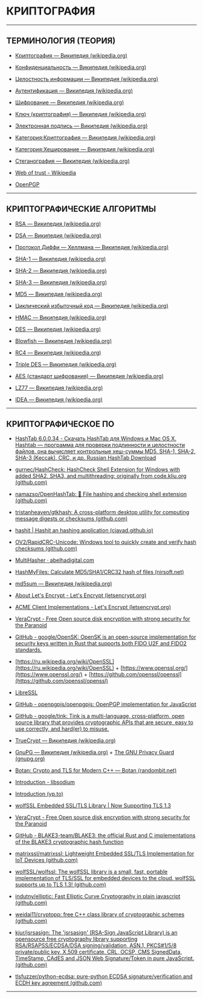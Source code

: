 # КРИПТОГРАФИЯ

---

## ТЕРМИНОЛОГИЯ (ТЕОРИЯ)

* [Криптография — Википедия (wikipedia.org)](https://ru.wikipedia.org/wiki/%D0%9A%D1%80%D0%B8%D0%BF%D1%82%D0%BE%D0%B3%D1%80%D0%B0%D1%84%D0%B8%D1%8F)

* [Конфиденциальность — Википедия (wikipedia.org)](https://ru.wikipedia.org/wiki/%D0%9A%D0%BE%D0%BD%D1%84%D0%B8%D0%B4%D0%B5%D0%BD%D1%86%D0%B8%D0%B0%D0%BB%D1%8C%D0%BD%D0%BE%D1%81%D1%82%D1%8C)

* [Целостность информации — Википедия (wikipedia.org)](https://ru.wikipedia.org/wiki/%D0%A6%D0%B5%D0%BB%D0%BE%D1%81%D1%82%D0%BD%D0%BE%D1%81%D1%82%D1%8C_%D0%B8%D0%BD%D1%84%D0%BE%D1%80%D0%BC%D0%B0%D1%86%D0%B8%D0%B8)

* [Аутентификация — Википедия (wikipedia.org)](https://ru.wikipedia.org/wiki/%D0%90%D1%83%D1%82%D0%B5%D0%BD%D1%82%D0%B8%D1%84%D0%B8%D0%BA%D0%B0%D1%86%D0%B8%D1%8F)

* [Шифрование — Википедия (wikipedia.org)](https://ru.wikipedia.org/wiki/%D0%A8%D0%B8%D1%84%D1%80%D0%BE%D0%B2%D0%B0%D0%BD%D0%B8%D0%B5)

* [Ключ (криптография) — Википедия (wikipedia.org)](https://ru.wikipedia.org/wiki/%D0%9A%D0%BB%D1%8E%D1%87_(%D0%BA%D1%80%D0%B8%D0%BF%D1%82%D0%BE%D0%B3%D1%80%D0%B0%D1%84%D0%B8%D1%8F))

* [Электронная подпись — Википедия (wikipedia.org)](https://ru.wikipedia.org/wiki/%D0%AD%D0%BB%D0%B5%D0%BA%D1%82%D1%80%D0%BE%D0%BD%D0%BD%D0%B0%D1%8F_%D0%BF%D0%BE%D0%B4%D0%BF%D0%B8%D1%81%D1%8C)

* [Категория:Криптография — Википедия (wikipedia.org)](https://ru.wikipedia.org/wiki/%D0%9A%D0%B0%D1%82%D0%B5%D0%B3%D0%BE%D1%80%D0%B8%D1%8F:%D0%9A%D1%80%D0%B8%D0%BF%D1%82%D0%BE%D0%B3%D1%80%D0%B0%D1%84%D0%B8%D1%8F)

* [Категория:Хеширование — Википедия (wikipedia.org)](https://ru.wikipedia.org/wiki/%D0%9A%D0%B0%D1%82%D0%B5%D0%B3%D0%BE%D1%80%D0%B8%D1%8F:%D0%A5%D0%B5%D1%88%D0%B8%D1%80%D0%BE%D0%B2%D0%B0%D0%BD%D0%B8%D0%B5)

* [Стеганография — Википедия (wikipedia.org)](https://ru.wikipedia.org/wiki/%D0%A1%D1%82%D0%B5%D0%B3%D0%B0%D0%BD%D0%BE%D0%B3%D1%80%D0%B0%D1%84%D0%B8%D1%8F)

* [Web of trust - Wikipedia](https://en.wikipedia.org/wiki/Web_of_trust)

* [OpenPGP](https://www.openpgp.org/)

---

## КРИПТОГРАФИЧЕСКИЕ АЛГОРИТМЫ

* [RSA — Википедия (wikipedia.org)](https://ru.wikipedia.org/wiki/RSA)

* [DSA — Википедия (wikipedia.org)](https://ru.wikipedia.org/wiki/DSA)

* [Протокол Диффи — Хеллмана — Википедия (wikipedia.org)](https://ru.wikipedia.org/wiki/%D0%9F%D1%80%D0%BE%D1%82%D0%BE%D0%BA%D0%BE%D0%BB_%D0%94%D0%B8%D1%84%D1%84%D0%B8_%E2%80%94_%D0%A5%D0%B5%D0%BB%D0%BB%D0%BC%D0%B0%D0%BD%D0%B0)

* [SHA-1 — Википедия (wikipedia.org)](https://ru.wikipedia.org/wiki/SHA-1)

* [SHA-2 — Википедия (wikipedia.org)](https://ru.wikipedia.org/wiki/SHA-2)

* [SHA-3 — Википедия (wikipedia.org)](https://ru.wikipedia.org/wiki/SHA-3)

* [MD5 — Википедия (wikipedia.org)](https://ru.wikipedia.org/wiki/MD5)

* [Циклический избыточный код — Википедия (wikipedia.org)](https://ru.wikipedia.org/wiki/%D0%A6%D0%B8%D0%BA%D0%BB%D0%B8%D1%87%D0%B5%D1%81%D0%BA%D0%B8%D0%B9_%D0%B8%D0%B7%D0%B1%D1%8B%D1%82%D0%BE%D1%87%D0%BD%D1%8B%D0%B9_%D0%BA%D0%BE%D0%B4)

* [HMAC — Википедия (wikipedia.org)](https://ru.wikipedia.org/wiki/HMAC)

* [DES — Википедия (wikipedia.org)](https://ru.wikipedia.org/wiki/DES)

* [Blowfish — Википедия (wikipedia.org)](https://ru.wikipedia.org/wiki/Blowfish)

* [RC4 — Википедия (wikipedia.org)](https://ru.wikipedia.org/wiki/RC4)

* [Triple DES — Википедия (wikipedia.org)](https://ru.wikipedia.org/wiki/Triple_DES)

* [AES (стандарт шифрования) — Википедия (wikipedia.org)](https://ru.wikipedia.org/wiki/AES_(%D1%81%D1%82%D0%B0%D0%BD%D0%B4%D0%B0%D1%80%D1%82_%D1%88%D0%B8%D1%84%D1%80%D0%BE%D0%B2%D0%B0%D0%BD%D0%B8%D1%8F))

* [LZ77 — Википедия (wikipedia.org)](https://ru.wikipedia.org/wiki/LZ77)

* [IDEA — Википедия (wikipedia.org)](https://ru.wikipedia.org/wiki/IDEA)

---

## КРИПТОГРАФИЧЕСКОЕ ПО

* [HashTab 6.0.0.34 - Скачать HashTab для Windows и Mac OS X. Hashtab — программа для проверки подлинности и целостности файлов, она вычисляет контрольные хеш-суммы MD5, SHA-1, SHA-2, SHA-3 (Keccak), CRC, и др. Russian HashTab Download](https://hashtab.ru/)

* [gurnec/HashCheck: HashCheck Shell Extension for Windows with added SHA2, SHA3, and multithreading; originally from code.kliu.org (github.com)](https://github.com/gurnec/HashCheck)

* [namazso/OpenHashTab: 📝 File hashing and checking shell extension (github.com)](https://github.com/namazso/OpenHashTab)

* [tristanheaven/gtkhash: A cross-platform desktop utility for computing message digests or checksums (github.com)](https://github.com/tristanheaven/gtkhash/)

* [hashit | Hashit an hashing application (cjavad.github.io)](https://cjavad.github.io/hashit/)

* [OV2/RapidCRC-Unicode: Windows tool to quickly create and verify hash checksums (github.com)](https://github.com/OV2/RapidCRC-Unicode)

* [MultiHasher · abelhadigital.com](https://www.abelhadigital.com/multihasher/)

* [HashMyFiles: Calculate MD5/SHA1/CRC32 hash of files (nirsoft.net)](https://www.nirsoft.net/utils/hash_my_files.html)

* [md5sum — Википедия (wikipedia.org)](https://ru.wikipedia.org/wiki/Md5sum)

* [About Let's Encrypt - Let's Encrypt (letsencrypt.org)](https://letsencrypt.org/about/)

* [ACME Client Implementations - Let's Encrypt (letsencrypt.org)](https://letsencrypt.org/docs/client-options/)

* [VeraCrypt - Free Open source disk encryption with strong security for the Paranoid](https://www.veracrypt.fr/en/Home.html)

* [GitHub - google/OpenSK: OpenSK is an open-source implementation for security keys written in Rust that supports both FIDO U2F and FIDO2 standards.](https://github.com/google/OpenSK)

* [https://ru.wikipedia.org/wiki/OpenSSL](https://ru.wikipedia.org/wiki/OpenSSL) + [https://www.openssl.org/](https://www.openssl.org/) + [https://github.com/openssl/openssl](https://github.com/openssl/openssl)

* [LibreSSL](http://www.libressl.org/)

* [GitHub - openpgpjs/openpgpjs: OpenPGP implementation for JavaScript](https://github.com/openpgpjs/openpgpjs)

* [GitHub - google/tink: Tink is a multi-language, cross-platform, open source library that provides cryptographic APIs that are secure, easy to use correctly, and hard(er) to misuse.](https://github.com/google/tink)

* [TrueCrypt — Википедия (wikipedia.org)](https://ru.wikipedia.org/wiki/TrueCrypt)

* [GnuPG — Википедия (wikipedia.org)](https://ru.wikipedia.org/wiki/GnuPG) + [The GNU Privacy Guard (gnupg.org)](https://gnupg.org/)

* [Botan: Crypto and TLS for Modern C++ — Botan (randombit.net)](https://botan.randombit.net/)

* [Introduction - libsodium](https://doc.libsodium.org/)

* [Introduction (yp.to)](http://nacl.cr.yp.to/)

* [wolfSSL Embedded SSL/TLS Library | Now Supporting TLS 1.3](https://www.wolfssl.com/)

* [VeraCrypt - Free Open source disk encryption with strong security for the Paranoid](https://www.veracrypt.fr/en/Home.html)

* [GitHub - BLAKE3-team/BLAKE3: the official Rust and C implementations of the BLAKE3 cryptographic hash function](https://github.com/BLAKE3-team/BLAKE3)

* [matrixssl/matrixssl: Lightweight Embedded SSL/TLS Implementation for IoT Devices (github.com)](https://github.com/matrixssl/matrixssl)

* [wolfSSL/wolfssl: The wolfSSL library is a small, fast, portable implementation of TLS/SSL for embedded devices to the cloud. wolfSSL supports up to TLS 1.3! (github.com)](https://github.com/wolfSSL/wolfssl/)

* [indutny/elliptic: Fast Elliptic Curve Cryptography in plain javascript (github.com)](https://github.com/indutny/elliptic/)

* [weidai11/cryptopp: free C++ class library of cryptographic schemes (github.com)](https://github.com/weidai11/cryptopp/)

* [kjur/jsrsasign: The 'jsrsasign' (RSA-Sign JavaScript Library) is an opensource free cryptography library supporting RSA/RSAPSS/ECDSA/DSA signing/validation, ASN.1, PKCS#1/5/8 private/public key, X.509 certificate, CRL, OCSP, CMS SignedData, TimeStamp, CAdES and JSON Web Signature/Token in pure JavaScript. (github.com)](https://github.com/kjur/jsrsasign)

* [tlsfuzzer/python-ecdsa: pure-python ECDSA signature/verification and ECDH key agreement (github.com)](https://github.com/tlsfuzzer/python-ecdsa)

---
